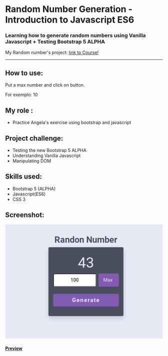 # Random Number Generation - Introduction to Javascript ES6

### Learning how to generate random numbers using Vanilla Javascript + Testing Bootstrap 5 ALPHA

My Random number's project: [link to Course!](https://www.udemy.com/course/the-complete-web-development-bootcamp/)

---

## How to use:

Put a max number and click on button.

For exemplo: 10

## My role :

- Practice Angela's exercise using bootstrap and javascript

## Project challenge:

- Testing the new Bootstrap 5 ALPHA
- Understanding Vanilla Javascript
- Manipulating DOM

## Skills used:

- Bootstrap 5 (ALPHA)
- Javascript(ES6)
- CSS 3

## Screenshot:

![Image of Random Number](https://github.com/imarinho-dev/random-number/blob/master/screenshot/screeshot.png?raw=true)

#### [Preview](https://imarinho-dev.github.io/random-number/)
